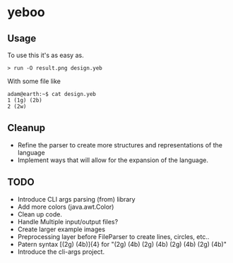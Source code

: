 # yeboo

## Usage

To use this it's as easy as.

    > run -O result.png design.yeb

With some file like

    adam@earth:~$ cat design.yeb
    1 (1g) (2b)
    2 (2w)

## Cleanup

* Refine the parser to create more structures and representations of the language
* Implement ways that will allow for the expansion of the language.

## TODO

* Introduce CLI args parsing (from) library
* Add more colors (java.awt.Color)
* Clean up code.
* Handle Multiple input/output files?
* Create larger example images
* Preprocessing layer before FileParser to create lines, circles, etc..
* Patern syntax [(2g) (4b)]{4} for "(2g) (4b) (2g) (4b) (2g) (4b) (2g) (4b)"
* Introduce the cli-args project.
